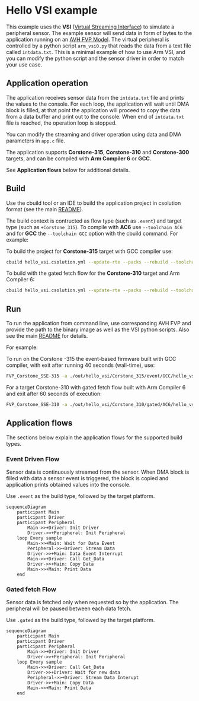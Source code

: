 # Hello VSI example

This example uses the **VSI** ([Virtual Streaming Interface](https://arm-software.github.io/AVH/main/simulation/html/group__arm__vsi.html)) to simulate a peripheral sensor. The example sensor will send data in form of bytes to the application running on an [AVH FVP Model](https://arm-software.github.io/AVH/main/overview/html/index.html). The virtual peripheral is controlled by a python script `arm_vsi0.py` that reads the data from a text file called `intdata.txt`. This is a minimal example of how to use Arm VSI, and you can modify the python script and the sensor driver in order to match your use case.


## Application operation

The application receives sensor data from the `intdata.txt` file and prints the values to the console. For each loop, the application will wait until DMA block is filled, at that point the application will proceed to copy the data from a data buffer and print out to the console. When end of `intdata.txt` file is reached, the operation loop is stopped.

You can modify the streaming and driver operation using data and DMA parameters in `app.c` file.

The application supports **Corstone-315**, **Corstone-310** and **Corstone-300** targets, and can be compiled with **Arm Compiler 6** or **GCC**.

See **Application flows** below for additional details.

## Build

Use the cbuild tool or an IDE to build the application project in csolution format (see the main [README](../README.md)).

The build context is contructed as flow type (such as `.event`) and target type (such as `+Corstone_315`). To compile with **AC6** use `--toolchain AC6` and for **GCC** the `--toolchain GCC` option with the cbuild command. For example:

To build the project for **Corstone-315** target with GCC compiler use:

```bash
cbuild hello_vsi.csolution.yml --update-rte --packs --rebuild --toolchain GCC --context .event+Corstone_315
```

To build with the gated fetch flow for the **Corstone-310** target and Arm Compiler 6: 

```bash
cbuild hello_vsi.csolution.yml --update-rte --packs --rebuild --toolchain AC6 --context .gated+Corstone_310 
```

## Run

To run the application from command line, use corresponding AVH FVP and provide the path to the binary image as well as the VSI python scripts. Also see the main [README](../README.md) for details.

For example:

To run on the Corstone -315 the event-based firmware built with GCC compiler, with exit after running 40 seconds (wall-time), use:

```bash
FVP_Corstone_SSE-315 -a ./out/hello_vsi/Corstone_315/event/GCC/hello_vsi.elf -C mps4_board.v_path=./source/vsi/data_sensor_py/ --timelimit 40
```

For a target Corstone-310 with gated fetch flow built with Arm Compiler 6 and exit after 60 seconds of execution:

```bash
FVP_Corstone_SSE-310 -a ./out/hello_vsi/Corstone_310/gated/AC6/hello_vsi.axf -C mps3_board.v_path=./source/vsi/data_sensor_py/ --timelimit 40
```


## Application flows

The sections below explain the application flows for the supported build types.

### Event Driven Flow

Sensor data is continuously streamed from the sensor. When DMA block is filled with data a sensor event is triggered, the block is copied and application prints obtained values into the console.

Use `.event` as the build type, followed by the target platform.

```mermaid
sequenceDiagram
    participant Main
    participant Driver
    participant Peripheral
        Main->>+Driver: Init Driver 
        Driver->>+Peripheral: Init Peripheral
    loop Every sample
        Main->>+Main: Wait for Data Event
        Peripheral->>+Driver: Stream Data
        Driver->>+Main: Data Event Interrupt
        Main->>+Driver: Call Get_Data
        Driver->>+Main: Copy Data
        Main->>+Main: Print Data
    end
```

### Gated fetch Flow

Sensor data is fetched only when requested so by the application. The peripheral will be paused between each data fetch.

Use `.gated` as the build type, followed by the target platform.

```mermaid
sequenceDiagram
    participant Main
    participant Driver
    participant Peripheral
        Main->>+Driver: Init Driver 
        Driver->>+Peripheral: Init Peripheral
    loop Every sample 
        Main->>+Driver: Call Get_Data
        Driver->>+Driver: Wait for new data
        Peripheral->>+Driver: Stream Data Interupt
        Driver->>+Main: Copy Data
        Main->>+Main: Print Data
    end
```
